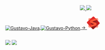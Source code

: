 <div align="center">
  <a href="https://github.com/gustavobarbosa-p">
  <img height="140em" src="https://github-readme-stats.vercel.app/api?username=gustavobarbosa-p&show_icons=true&theme=chartreuse-dark&include_all_commits=true&count_private=true"/>
  <img height="140em" src="https://github-readme-stats.vercel.app/api/top-langs/?username=gustavobarbosa-p&layout=compact&langs_count=7&theme=chartreuse-dark"/>
</div>
<div style="display: inline_block"><br>
  <img align="center" alt="Gustavo-Java" height="50" width="50" src="https://cdn.jsdelivr.net/gh/devicons/devicon/icons/java/java-original-wordmark.svg">
  <img align="center" alt="Gustavo-Python" height="40" width="50" src="https://cdn.jsdelivr.net/gh/devicons/devicon/icons/python/python-original-wordmark.svg">
  <! --<img align="center" alt="Gustavo-Sendit" height="35" width="35" src="sendit.png">->
  <a href = "https://github.com/gustavobarbosa-p/algorithms"><img src="sendit.png" alt="Image" height="40" width="40" target="_blank">
  
          
  
  <link rel="stylesheet" href="https://cdn.jsdelivr.net/gh/devicons/devicon@v2.15.1/devicon.min.css">
</div>
  
  ##
  
<div> 
  <a href="https://www.instagram.com/gustavobarbosa_9/" target="_blank"><img src="https://img.shields.io/badge/Instagram-E4405F?style=for-the-badge&logo=instagram&logoColor=white" target="_blank"></a>
  <a href = "mailto:gustavobarbosa4383@gmail.com"><img src="https://img.shields.io/badge/Gmail-D14836?style=for-the-badge&logo=gmail&logoColor=white" target="_blank">
 
</div>
